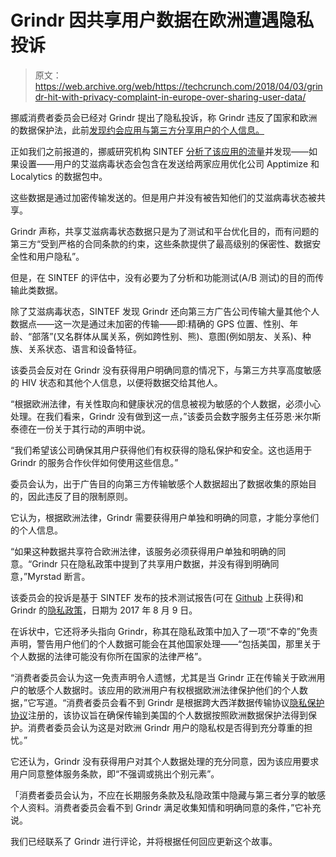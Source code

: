 # Grindr 因共享用户数据在欧洲遭遇隐私投诉 

> 原文：<https://web.archive.org/web/https://techcrunch.com/2018/04/03/grindr-hit-with-privacy-complaint-in-europe-over-sharing-user-data/>

挪威消费者委员会已经对 Grindr 提出了隐私投诉，称 Grindr 违反了国家和欧洲的数据保护法，此前[发现约会应用与第三方分享用户的个人信息。](https://web.archive.org/web/20221209140614/https://techcrunch.com/2018/04/02/grindr-sends-hiv-status-to-third-parties-and-some-personal-data-unencrypted/)

正如我们之前报道的，挪威研究机构 SINTEF [分析了该应用的流量](https://web.archive.org/web/20221209140614/https://github.com/SINTEF-9012/grindr-privacy-leaks)并发现——如果设置——用户的艾滋病毒状态会包含在发送给两家应用优化公司 Apptimize 和 Localytics 的数据包中。

这些数据是通过加密传输发送的。但是用户并没有被告知他们的艾滋病毒状态被共享。

Grindr 声称，共享艾滋病毒状态数据只是为了测试和平台优化目的，而有问题的第三方“受到严格的合同条款的约束，这些条款提供了最高级别的保密性、数据安全性和用户隐私”。

但是，在 SINTEF 的评估中，没有必要为了分析和功能测试(A/B 测试)的目的而传输此类数据。

除了艾滋病毒状态，SINTEF 发现 Grindr 还向第三方广告公司传输大量其他个人数据点——这一次是通过未加密的传输——即:精确的 GPS 位置、性别、年龄、“部落”(又名群体从属关系，例如跨性别、熊)、意图(例如朋友、关系)、种族、关系状态、语言和设备特征。

该委员会反对在 Grindr 没有获得用户明确同意的情况下，与第三方共享高度敏感的 HIV 状态和其他个人信息，以便将数据交给其他人。

“根据欧洲法律，有关性取向和健康状况的信息被视为敏感的个人数据，必须小心处理。在我们看来，Grindr 没有做到这一点，”该委员会数字服务主任芬恩·米尔斯泰德在一份关于其行动的声明中说。

“我们希望该公司确保其用户获得他们有权获得的隐私保护和安全。这也适用于 Grindr 的服务合作伙伴如何使用这些信息。”

委员会认为，出于广告目的向第三方传输敏感个人数据超出了数据收集的原始目的，因此违反了目的限制原则。

它认为，根据欧洲法律，Grindr 需要获得用户单独和明确的同意，才能分享他们的个人信息。

“如果这种数据共享符合欧洲法律，该服务必须获得用户单独和明确的同意。“Grindr 只在隐私政策中提到了共享用户数据，并没有得到明确同意，”Myrstad 断言。

该委员会的投诉是基于 SINTEF 发布的技术测试报告(可在 [Github](https://web.archive.org/web/20221209140614/https://github.com/SINTEF-9012/grindr-privacy-leaks) 上获得)和 Grindr 的[隐私政策](https://web.archive.org/web/20221209140614/https://www.grindr.com/privacy-policy)，日期为 2017 年 8 月 9 日。

在诉状中，它还将矛头指向 Grindr，称其在隐私政策中加入了一项“不幸的”免责声明，警告用户他们的个人数据可能会在其他国家处理——“包括美国，那里关于个人数据的法律可能没有你所在国家的法律严格”。

“消费者委员会认为这一免责声明令人遗憾，尤其是当 Grindr 正在传输关于欧洲用户的敏感个人数据时。该应用的欧洲用户有权根据欧洲法律保护他们的个人数据，”它写道。“消费者委员会看不到 Grindr 是根据跨大西洋数据传输协议[隐私保护协议](https://web.archive.org/web/20221209140614/https://techcrunch.com/2016/07/12/eu-us-privacy-shield-now-officially-adopted-but-criticisms-linger/)注册的，该协议旨在确保传输到美国的个人数据按照欧洲数据保护法得到保护。消费者委员会认为这是对欧洲 Grindr 用户的隐私权是否得到充分尊重的担忧。”

它还认为，Grindr 没有获得用户对其个人数据处理的充分同意，因为该应用要求用户同意整体服务条款，即“不强调或挑出个别元素”。

「消费者委员会认为，不应在长期服务条款及私隐政策中隐藏与第三者分享的敏感个人资料。消费者委员会看不到 Grindr 满足收集知情和明确同意的条件，”它补充说。

我们已经联系了 Grindr 进行评论，并将根据任何回应更新这个故事。